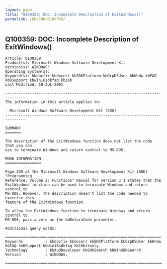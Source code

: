 ```yaml
---
layout: page
title: "Q100359: DOC: Incomplete Description of ExitWindows()"
permalink: /kb/100/Q100359/
---
```


## Q100359: DOC: Incomplete Description of ExitWindows()

	Article: Q100359
	Product(s): Microsoft Windows Software Development Kit
	Version(s): WINDOWS:
	Operating System(s): 
	Keyword(s): kbdocfix kbdocerr kbSDKPlatform kbGrpDSUser kbWndw kbFAQ kbDSupport kbwin16sdkfaq kb16b
	Last Modified: 18-JUL-2001
	
	-------------------------------------------------------------------------------
	The information in this article applies to:
	
	- Microsoft Windows Software Development Kit (SDK) 
	-------------------------------------------------------------------------------
	
	SUMMARY
	=======
	
	The description of the ExitWindows function does not list the code that you can
	use to terminate Windows and return control to MS-DOS.
	
	MORE INFORMATION
	================
	
	Page 290 of the Microsoft Windows Software Development Kit (SDK) "Programming
	Reference, Volume 2: Functions" manual for version 3.1 states that the
	ExitWindows function can be used to terminate Windows and return control to
	MS-DOS. However, the description doesn't list the code needed to exercise this
	feature of the ExitWindows function.
	
	To allow the ExitWindows function to terminate Windows and return control to
	MS-DOS, pass a zero as the dwReturnCode parameter.
	
	Additional query words:
	
	======================================================================
	Keywords          : kbdocfix kbdocerr kbSDKPlatform kbGrpDSUser kbWndw kbFAQ kbDSupport kbwin16sdkfaq kb16bitonly 
	Technology        : kbAudDeveloper kbSDKSearch kbWinSDKSearch
	Version           : WINDOWS:
	
	=============================================================================
	
